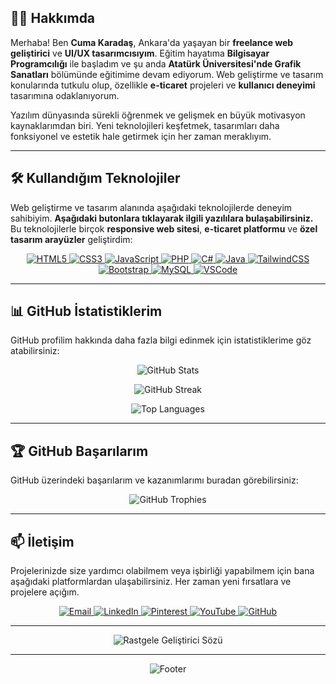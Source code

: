 ## 👨‍💻 Hakkımda

Merhaba! Ben **Cuma Karadaş**, Ankara'da yaşayan bir **freelance web geliştirici** ve **UI/UX tasarımcısıyım**. Eğitim hayatıma **Bilgisayar Programcılığı** ile başladım ve şu anda **Atatürk Üniversitesi'nde Grafik Sanatları** bölümünde eğitimime devam ediyorum. Web geliştirme ve tasarım konularında tutkulu olup, özellikle **e-ticaret** projeleri ve **kullanıcı deneyimi** tasarımına odaklanıyorum.

Yazılım dünyasında sürekli öğrenmek ve gelişmek en büyük motivasyon kaynaklarımdan biri. Yeni teknolojileri keşfetmek, tasarımları daha fonksiyonel ve estetik hale getirmek için her zaman meraklıyım.

---

## 🛠️ Kullandığım Teknolojiler

Web geliştirme ve tasarım alanında aşağıdaki teknolojilerde deneyim sahibiyim. **Aşağıdaki butonlara tıklayarak ilgili yazılılara bulaşabilirsiniz.** Bu teknolojilerle birçok **responsive web sitesi**, **e-ticaret platformu** ve **özel tasarım arayüzler** geliştirdim:

<p align="center">
  <a href="https://cumakaradas.github.io/-TurkceKaynaklarListesi/" target="_blank">
    <img src="https://img.shields.io/badge/html5-%23E34F26.svg?style=for-the-badge&logo=html5&logoColor=white" alt="HTML5"/>
  </a>
  <a href="https://cumakaradas.github.io/-TurkceKaynaklarListesi/" target="_blank">
    <img src="https://img.shields.io/badge/css3-%231572B6.svg?style=for-the-badge&logo=css3&logoColor=white" alt="CSS3"/>
  </a>
  <a href="https://cumakaradas.github.io/-TurkceKaynaklarListesi/" target="_blank">
    <img src="https://img.shields.io/badge/javascript-%23323330.svg?style=for-the-badge&logo=javascript&logoColor=%23F7DF1E" alt="JavaScript"/>
  </a>
  <a href="https://cumakaradas.github.io/-TurkceKaynaklarListesi/" target="_blank">
    <img src="https://img.shields.io/badge/php-%23777BB4.svg?style=for-the-badge&logo=php&logoColor=white" alt="PHP"/>
  </a>
  <a href="https://cumakaradas.github.io/-TurkceKaynaklarListesi/" target="_blank">
    <img src="https://img.shields.io/badge/c%23-%23239120.svg?style=for-the-badge&logo=csharp&logoColor=white" alt="C#"/>
  </a>
  <a href="https://cumakaradas.github.io/-TurkceKaynaklarListesi/" target="_blank">
    <img src="https://img.shields.io/badge/java-%23ED8B00.svg?style=for-the-badge&logo=openjdk&logoColor=white" alt="Java"/>
  </a>
  <a href="https://cumakaradas.github.io/-TurkceKaynaklarListesi/" target="_blank">
    <img src="https://img.shields.io/badge/tailwindcss-%2338B2AC.svg?style=for-the-badge&logo=tailwind-css&logoColor=white" alt="TailwindCSS"/>
  </a>
  <a href="https://cumakaradas.github.io/-TurkceKaynaklarListesi/" target="_blank">
    <img src="https://img.shields.io/badge/bootstrap-%238511FA.svg?style=for-the-badge&logo=bootstrap&logoColor=white" alt="Bootstrap"/>
  </a>
  <a href="https://cumakaradas.github.io/-TurkceKaynaklarListesi/" target="_blank">
    <img src="https://img.shields.io/badge/mysql-4479A1.svg?style=for-the-badge&logo=mysql&logoColor=white" alt="MySQL"/>
  </a>
  <a href="https://cumakaradas.github.io/-TurkceKaynaklarListesi/" target="_blank">
    <img src="https://img.shields.io/badge/-VSCode-007ACC?style=for-the-badge&logo=visual-studio-code&logoColor=white" alt="VSCode"/>
  </a>
</p>

---

## 📊 GitHub İstatistiklerim

GitHub profilim hakkında daha fazla bilgi edinmek için istatistiklerime göz atabilirsiniz:

<p align="center">
  <img src="https://github-readme-stats.vercel.app/api?username=CumaKaradas&show_icons=true&theme=radical" alt="GitHub Stats" />
</p>

<p align="center">
  <img src="https://github-readme-streak-stats.herokuapp.com/?user=CumaKaradas&theme=radical" alt="GitHub Streak" />
</p>

<p align="center">
  <img src="https://github-readme-stats.vercel.app/api/top-langs/?username=CumaKaradas&layout=compact&theme=radical" alt="Top Languages" />
</p>

---

## 🏆 GitHub Başarılarım

GitHub üzerindeki başarılarım ve kazanımlarımı buradan görebilirsiniz:

<p align="center">
  <img src="https://github-profile-trophy.vercel.app/?username=CumaKaradas&theme=darkhub&column=7&margin-w=15&margin-h=15" alt="GitHub Trophies" />
</p>

---

## 📫 İletişim

Projelerinizde size yardımcı olabilmem veya işbirliği yapabilmem için bana aşağıdaki platformlardan ulaşabilirsiniz. Her zaman yeni fırsatlara ve projelere açığım.

<p align="center">
  <a href="mailto:cumakaradash@protonmail.com">
    <img src="https://img.shields.io/badge/-Email-D14836?style=for-the-badge&logo=gmail&logoColor=white" alt="Email"/>
  </a>
  <a href="https://www.linkedin.com/in/cuma-karada%C5%9F-0a5092261/">
    <img src="https://img.shields.io/badge/LinkedIn-%230077B5.svg?style=for-the-badge&logo=linkedin&logoColor=white" alt="LinkedIn"/>
  </a>
  <a href="https://tr.pinterest.com/PogacaSevenOrdek/">
    <img src="https://img.shields.io/badge/Pinterest-%23E60023.svg?style=for-the-badge&logo=Pinterest&logoColor=white" alt="Pinterest"/>
  </a>
  <a href="https://www.youtube.com/@CumaKaradash">
    <img src="https://img.shields.io/badge/YouTube-%23FF0000.svg?style=for-the-badge&logo=YouTube&logoColor=white" alt="YouTube"/>
  </a>
  <a href="https://github.com/CumaKaradas">
    <img src="https://img.shields.io/badge/GitHub-%2312100E.svg?style=for-the-badge&logo=github&logoColor=white" alt="GitHub"/>
  </a>
</p>

---

<p align="center">
  <img src="https://quotes-github-readme.vercel.app/api?type=horizontal&theme=dark" alt="Rastgele Geliştirici Sözü"/>
</p>

---

<p align="center">
  <img src="https://capsule-render.vercel.app/api?type=waving&color=gradient&height=100&section=footer" alt="Footer" />
</p>
